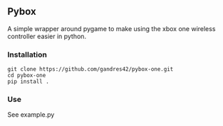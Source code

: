 ## Pybox

A simple wrapper around pygame to make using the xbox one wireless controller easier in python.
### Installation
```
git clone https://github.com/gandres42/pybox-one.git
cd pybox-one
pip install .
```

### Use
See example.py
